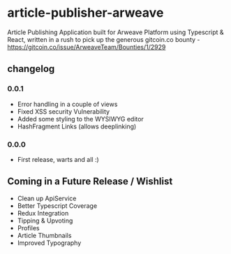 # article-publisher-arweave

Article Publishing Application built for Arweave Platform using Typescript & React, written in a rush to pick up the generous gitcoin.co bounty - https://gitcoin.co/issue/ArweaveTeam/Bounties/1/2929

## changelog

### 0.0.1

- Error handling in a couple of views
- Fixed XSS security Vulnerability
- Added some styling to the WYSIWYG editor
- HashFragment Links (allows deeplinking)

### 0.0.0

- First release, warts and all :)

## Coming in a Future Release / Wishlist

- Clean up ApiService
- Better Typescript Coverage
- Redux Integration
- Tipping & Upvoting
- Profiles
- Article Thumbnails
- Improved Typography



